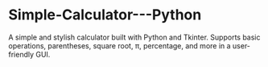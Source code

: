 # Simple-Calculator---Python
A simple and stylish calculator built with Python and Tkinter. Supports basic operations, parentheses, square root, π, percentage, and more in a user-friendly GUI.
